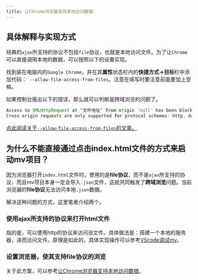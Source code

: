 ```yaml
---
title: 让Chrome浏览器支持本地访问数据
---
```


## 具体解释与实现方式
经典的```ajax```所支持的协议不包括```file```协议，也就是本地访问文件。为了让```Chrome```可以直接调用本地的数据，可以按照以下的设置实现。

找到装在电脑内的```Google Chrome```，并在其**属性**状态栏内的**快捷方式->目标**栏中添加代码：``` --allow-file-access-from-files```。注意在填写时要注意前面要加上空格。

如果控制台报出以下的错误，那么就可以判断是跨域浏览的问题了。
``` JavaScript
Access to XMLHttpRequest at ‘文件地址’ from origin 'null' has been blocked by CORS policy: 
Cross origin requests are only supported for protocol schemes: http, data, chrome, chrome-extension, https.
``` 

[点此阅读关于```--allow-file-access-from-files```的文章。](https://blog.csdn.net/weixin_41697143/article/details/80784701)











## 为什么不能直接通过点击index.html文件的方式来启动mv项目？

因为浏览器打开```index.html```文件时，使用的是**file协议**，而不是```ajax```所支持的协议，而且mv项目本身一定会导入```.json```文件，这就共同触发了**跨域浏览**问题。当前浏览器的**file协议**无法访问本地```.json```数据。

解决这种问题的方式，这里笔者介绍两个。

### 使用ajax所支持的协议来打开html文件
指的是，可以使用http的协议来访问该文件。具体做法是：搭建一个本地的服务器，进而访问文件。原理是如此的，具体实现操作可以参考[VScode调试mv](./VScode调试mv.md)。

### 设置浏览器，使其支持file协议的浏览
关于此方案，可以参考[让Chrome浏览器支持本地访问数据](./让Chrome浏览器支持本地访问数据.md)。